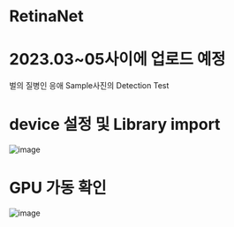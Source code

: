 # RetinaNet

# 2023.03~05사이에 업로드 예정

벌의 질병인 응애 Sample사진의 Detection Test

# device 설정 및 Library import

![image](https://user-images.githubusercontent.com/104436260/222882063-3e6b8be3-557d-4196-8c8d-5bffde780d85.png)

# GPU 가동 확인

![image](https://user-images.githubusercontent.com/104436260/222882095-854b96b6-c450-4519-88cf-b20af4a03d48.png)
